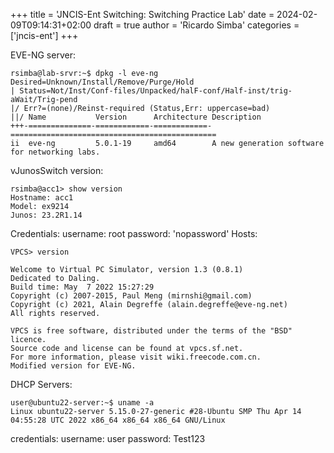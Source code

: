+++
title = 'JNCIS-Ent Switching: Switching Practice Lab'
date = 2024-02-09T09:14:31+02:00
draft = true
author = 'Ricardo Simba'
categories = ['jncis-ent']
+++

EVE-NG server:
```
rsimba@lab-srvr:~$ dpkg -l eve-ng
Desired=Unknown/Install/Remove/Purge/Hold
| Status=Not/Inst/Conf-files/Unpacked/halF-conf/Half-inst/trig-aWait/Trig-pend
|/ Err?=(none)/Reinst-required (Status,Err: uppercase=bad)
||/ Name           Version      Architecture Description
+++-==============-============-============-==============================================
ii  eve-ng         5.0.1-19     amd64        A new generation software for networking labs.
```

vJunosSwitch version:
```
rsimba@acc1> show version
Hostname: acc1
Model: ex9214
Junos: 23.2R1.14
```
Credentials:
username: root
password: 'nopassword'
Hosts:
```
VPCS> version

Welcome to Virtual PC Simulator, version 1.3 (0.8.1)
Dedicated to Daling.
Build time: May  7 2022 15:27:29
Copyright (c) 2007-2015, Paul Meng (mirnshi@gmail.com)
Copyright (c) 2021, Alain Degreffe (alain.degreffe@eve-ng.net)
All rights reserved.

VPCS is free software, distributed under the terms of the "BSD" licence.
Source code and license can be found at vpcs.sf.net.
For more information, please visit wiki.freecode.com.cn.
Modified version for EVE-NG.
```

DHCP Servers:
```
user@ubuntu22-server:~$ uname -a
Linux ubuntu22-server 5.15.0-27-generic #28-Ubuntu SMP Thu Apr 14 04:55:28 UTC 2022 x86_64 x86_64 x86_64 GNU/Linux
```
credentials:
username: user
password: Test123
